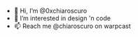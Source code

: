 - 👋 Hi, I’m @0xchiaroscuro
- 👀 I’m interested in design 'n code
- 📫 Reach me @chiaroscuro on warpcast

<!---
0xchiaroscuro/0xchiaroscuro is a ✨ special ✨ repository because its `README.md` (this file) appears on your GitHub profile.
You can click the Preview link to take a look at your changes.
--->
